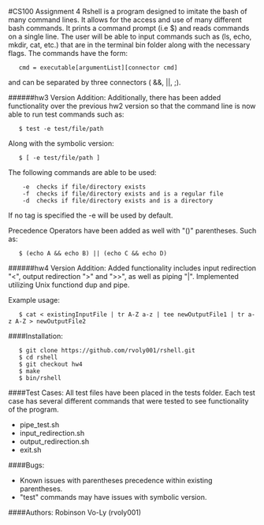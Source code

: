 #CS100 Assignment 4
Rshell is a program designed to imitate the bash of many command lines. It allows for the access and use of many different bash commands. It prints a command prompt (i.e $) and reads commands on a single line. The user will be able to input commands such as (ls, echo, mkdir, cat, etc.) that are in the terminal bin folder along with the necessary flags. The commands have the form:
```
   cmd = executable[argumentList][connector cmd]
```
and can be separated by three connectors ( &&, ||, ;). 

######hw3 Version Addition:
Additionally, there has been added functionality over the previous hw2 version so that the command line is now able to run test commands such as:
```
   $ test -e test/file/path
```
Along with the symbolic version:
```
   $ [ -e test/file/path ]
```

The following commands are able to be used:
```
    -e  checks if file/directory exists
    -f  checks if file/directory exists and is a regular file
    -d  checks if file/directory exists and is a directory
```
If no tag is specified the -e will be used by default.

Precedence Operators have been added as well with "()" parentheses. Such as:
```
   $ (echo A && echo B) || (echo C && echo D)
```

######hw4 Version Addition:
Added functionality includes input redirection "<", output redirection ">" and ">>", as well as piping "|". Implemented utilizing Unix functiond dup and pipe.

Example usage:
```
   $ cat < existingInputFile | tr A-Z a-z | tee newOutputFile1 | tr a-z A-Z > newOutputFile2
```

####Installation:
```
   $ git clone https://github.com/rvoly001/rshell.git
   $ cd rshell
   $ git checkout hw4
   $ make
   $ bin/rshell
```

####Test Cases:
All test files have been placed in the tests folder. Each test case has several different commands that were tested to see functionality of the program.
- pipe_test.sh
- input_redirection.sh
- output_redirection.sh
- exit.sh

####Bugs:
- Known issues with parentheses precedence within existing parentheses.
- "test" commands may have issues with symbolic version.

####Authors:
Robinson Vo-Ly (rvoly001)
